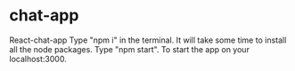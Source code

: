 # chat-app
React-chat-app
Type "npm i" in the terminal. It will take some time to install all the node packages.
Type "npm start". To start the app on your localhost:3000.
